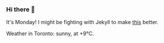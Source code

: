 ### Hi there :wave:

It's Monday! I might be fighting with Jekyll to make [this](https://swissclubtoronto.ca) better.

Weather in Toronto: sunny, at +9°C.
